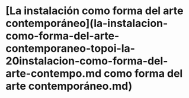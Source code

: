 # \[La instalación como forma del arte contemporáneo]\(la-instalacion-como-forma-del-arte-contemporaneo-topoi-la-20instalacion-como-forma-del-arte-contempo.md como forma del arte contemporáneo.md)

